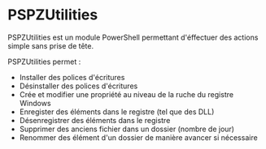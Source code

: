 # PSPZUtilities

PSPZUtilities est un module PowerShell permettant d'éffectuer des actions simple sans prise de tête.

PSPZUtilities permet :
- Installer des polices d'écritures
- Désinstaller des polices d'écritures
- Crée et modifier une propriété au niveau de la ruche du registre Windows
- Enregister des éléments dans le registre (tel que des DLL)
- Désenregistrer des éléments  dans le registre
- Supprimer des anciens fichier dans un dossier (nombre de jour)
- Renommer des élément d'un dossier de manière avancer si nécessaire
